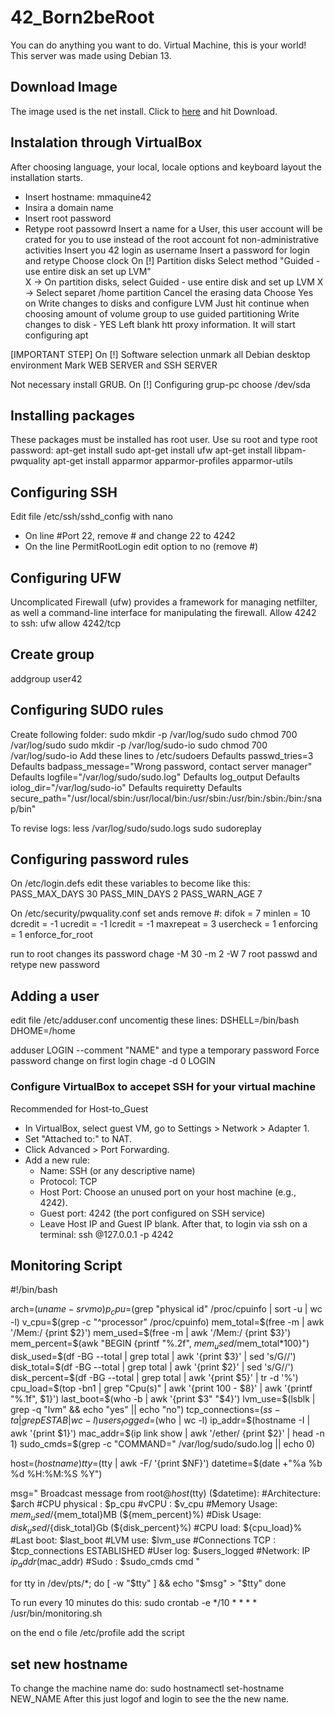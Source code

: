 # 42_Born2beRoot
You can do anything you want to do. Virtual Machine, this is your world!
This server was made using Debian 13.

## Download Image
The image used is the net install. Click to [here](https://www.debian.org/) and hit Download.

## Instalation through VirtualBox
After choosing language, your local, locale options and keyboard layout the installation starts.
- Insert hostname: mmaquine42
- Insira a domain name
- Insert root password
- Retype root passowrd
Insert a name for a User, this user account will be crated for you to use instead of the root account fot non-administrative activities
Insert you 42 login as username
Insert a password for login and retype
Choose clock
On [!] Partition disks
Select method "Guided - use entire disk an set up LVM"  
X -> On partition disks, select Guided - use entire disk and set up LVM
X -> Select separet /home partition
Cancel the erasing data
Choose Yes on Write changes to disks and configure LVM
Just hit continue when choosing amount of volume group to use guided partitioning
Write changes to disk - YES
Left blank htt proxy information. It will start configuring apt

[IMPORTANT STEP]
On [!] Software selection unmark all Debian desktop environment
Mark WEB SERVER and SSH SERVER

Not necessary install GRUB. On [!] Configuring grup-pc choose /dev/sda

## Installing packages
These packages must be installed has root user. Use su root and type root password:
apt-get install sudo
apt-get install ufw
apt-get install libpam-pwquality
apt-get install apparmor apparmor-profiles apparmor-utils

## Configuring SSH
Edit file /etc/ssh/sshd_config with nano
- On line #Port 22, remove # and change 22 to 4242
- On the line PermitRootLogin edit option to no (remove #)

## Configuring UFW
Uncomplicated Firewall (ufw) provides a framework for managing netfilter, as well a command-line interface for manipulating the firewall.
Allow 4242 to ssh:
ufw allow 4242/tcp

## Create group
addgroup user42

## Configuring SUDO rules
Create following folder:
sudo mkdir -p /var/log/sudo
sudo chmod 700 /var/log/sudo
sudo mkdir -p /var/log/sudo-io
sudo chmod 700 /var/log/sudo-io
Add these lines to /etc/sudoers
Defaults	passwd_tries=3
Defaults	badpass_message="Wrong password, contact server manager"
Defaults	logfile="/var/log/sudo/sudo.log"
Defaults	log_output
Defaults	iolog_dir="/var/log/sudo-io"
Defaults	requiretty
Defaults	secure_path="/usr/local/sbin:/usr/local/bin:/usr/sbin:/usr/bin:/sbin:/bin:/snap/bin"

To revise logs:
less /var/log/sudo/sudo.logs
sudo sudoreplay <ID>
## Configuring password rules
On /etc/login.defs edit these variables to become like this:
PASS_MAX_DAYS	30
PASS_MIN_DAYS	2
PASS_WARN_AGE	7

On /etc/security/pwquality.conf set ands remove #:
difok = 7
minlen = 10
dcredit = -1
ucredit = -1
lcredit = -1
maxrepeat = 3
usercheck = 1
enforcing = 1
enforce_for_root

run to root changes its password
chage -M 30 -m 2 -W 7 root
passwd
and retype new password

## Adding a user
edit file /etc/adduser.conf uncomentig these lines:
DSHELL=/bin/bash
DHOME=/home

adduser LOGIN --comment "NAME"
and type a temporary password
Force password change on first login
chage -d 0 LOGIN

### Configure VirtualBox to accepet SSH for your virtual machine
Recommended for Host-to_Guest
- In VirtualBox, select guest VM, go to Settings > Network > Adapter 1.
- Set "Attached to:" to NAT.
- Click Advanced > Port Forwarding.
- Add a new rule:
	- Name: SSH (or any descriptive name)
	- Protocol: TCP
	- Host Port: Choose an unused port on your host machine (e.g., 4242).
	- Guest port: 4242 (the port configured on SSH service)
	- Leave Host IP and Guest IP blank.
After that, to login via ssh on a terminal:
ssh <user>@127.0.0.1 -p 4242

## Monitoring Script
#!/bin/bash

arch=$(uname -srvmo)
p_cpu=$(grep "physical id" /proc/cpuinfo | sort -u | wc -l)
v_cpu=$(grep -c "^processor" /proc/cpuinfo)
mem_total=$(free -m | awk '/Mem:/ {print $2}')
mem_used=$(free -m | awk '/Mem:/ {print $3}')
mem_percent=$(awk "BEGIN {printf \"%.2f\", $mem_used/$mem_total*100}")
disk_used=$(df -BG --total | grep total | awk '{print $3}' | sed 's/G//')
disk_total=$(df -BG --total | grep total | awk '{print $2}' | sed 's/G//')
disk_percent=$(df -BG --total | grep total | awk '{print $5}' | tr -d '%')
cpu_load=$(top -bn1 | grep "Cpu(s)" | awk '{print 100 - $8}' | awk '{printf "%.1f", $1}')
last_boot=$(who -b | awk '{print $3" "$4}')
lvm_use=$(lsblk | grep -q "lvm" && echo "yes" || echo "no")
tcp_connections=$(ss -ta | grep ESTAB | wc -l)
users_logged=$(who | wc -l)
ip_addr=$(hostname -I | awk '{print $1}')
mac_addr=$(ip link show | awk '/ether/ {print $2}' | head -n 1)
sudo_cmds=$(grep -c "COMMAND=" /var/log/sudo/sudo.log || echo 0)

host=$(hostname)
tty=$(tty | awk -F/ '{print $NF}')
datetime=$(date +"%a %b %d %H:%M:%S %Y")

msg="
Broadcast message from root@$host ($tty) ($datetime):
	#Architecture: $arch
	#CPU physical : $p_cpu
	#vCPU : $v_cpu
	#Memory Usage: $mem_used/${mem_total}MB (${mem_percent}%)
	#Disk Usage: ${disk_used}/${disk_total}Gb (${disk_percent}%)
	#CPU load: ${cpu_load}%
	#Last boot: $last_boot
	#LVM use: $lvm_use
	#Connections TCP : $tcp_connections ESTABLISHED
	#User log: $users_logged
	#Network: IP $ip_addr ($mac_addr)
	#Sudo : $sudo_cmds cmd
"

for	tty in /dev/pts/*; do
	[ -w "$tty" ] && echo "$msg" > "$tty"
done

To run every 10 minutes do this:
sudo crontab -e
*/10 * * * * /usr/bin/monitoring.sh

on the end o file /etc/profile add the script

## set new hostname
To change the machine name do:
sudo hostnamectl set-hostname NEW_NAME
After this just logof and login to see the the new name.
